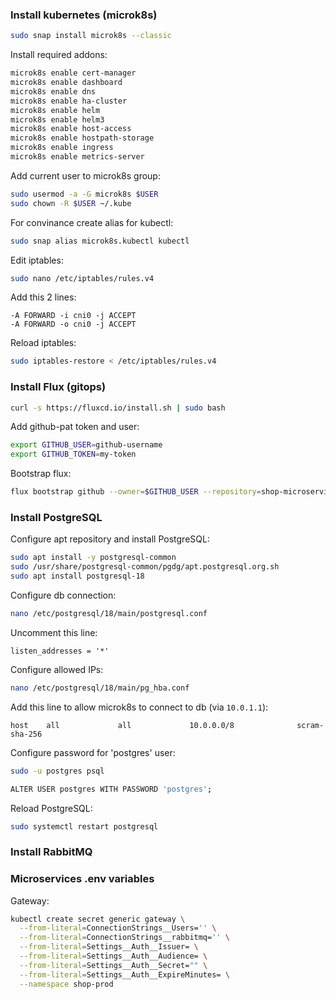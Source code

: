 ### Install kubernetes (microk8s)

```bash
sudo snap install microk8s --classic
```

Install required addons:

```bash
microk8s enable cert-manager
microk8s enable dashboard
microk8s enable dns
microk8s enable ha-cluster
microk8s enable helm
microk8s enable helm3
microk8s enable host-access
microk8s enable hostpath-storage
microk8s enable ingress
microk8s enable metrics-server
```

Add current user to microk8s group:

```bash
sudo usermod -a -G microk8s $USER
sudo chown -R $USER ~/.kube
```

For convinance create alias for kubectl:

```bash
sudo snap alias microk8s.kubectl kubectl
```

Edit iptables:

```bash
sudo nano /etc/iptables/rules.v4
```

Add this 2 lines:

```
-A FORWARD -i cni0 -j ACCEPT
-A FORWARD -o cni0 -j ACCEPT
```

Reload iptables:

```bash
sudo iptables-restore < /etc/iptables/rules.v4
```

### Install Flux (gitops)

```bash
curl -s https://fluxcd.io/install.sh | sudo bash
```

Add github-pat token and user:

```bash
export GITHUB_USER=github-username
export GITHUB_TOKEN=my-token
```

Bootstrap flux:

```bash
flux bootstrap github --owner=$GITHUB_USER --repository=shop-microservices --branch=master --path=./.flux --personal
```

### Install PostgreSQL

Configure apt repository and install PostgreSQL:

```bash
sudo apt install -y postgresql-common
sudo /usr/share/postgresql-common/pgdg/apt.postgresql.org.sh
sudo apt install postgresql-18
```

Configure db connection:

```bash
nano /etc/postgresql/18/main/postgresql.conf
```

Uncomment this line:

```
listen_addresses = '*'
```

Configure allowed IPs:

```bash
nano /etc/postgresql/18/main/pg_hba.conf
```

Add this line to allow microk8s to connect to db (via `10.0.1.1`):

```
host    all             all             10.0.0.0/8              scram-sha-256
```

Configure password for 'postgres' user:

```bash
sudo -u postgres psql

ALTER USER postgres WITH PASSWORD 'postgres';
```

Reload PostgreSQL:

```bash
sudo systemctl restart postgresql
```

### Install RabbitMQ

### Microservices .env variables

Gateway:

```bash
kubectl create secret generic gateway \
  --from-literal=ConnectionStrings__Users='' \
  --from-literal=ConnectionStrings__rabbitmq='' \
  --from-literal=Settings__Auth__Issuer= \
  --from-literal=Settings__Auth__Audience= \
  --from-literal=Settings__Auth__Secret="" \
  --from-literal=Settings__Auth__ExpireMinutes= \
  --namespace shop-prod
```
